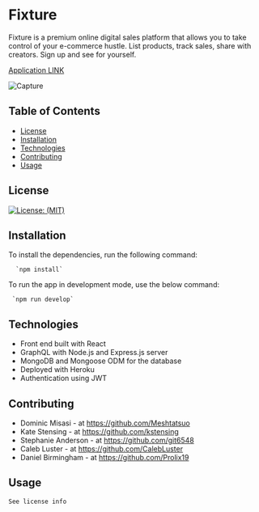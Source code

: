 # Fixture

   Fixture is a premium online digital sales platform that allows you to take control of your e-commerce hustle. List products, track sales, share with creators. Sign up and see for yourself.
  
  [Application LINK](https://peaceful-fjord-92696.herokuapp.com/)
  
  ![Capture](https://user-images.githubusercontent.com/62854222/171210325-83c5b42e-c0f3-4dce-b0e2-15df9463ee81.JPG)

  ## Table of Contents

  * [License](#license)
  * [Installation](#installation)
  * [Technologies](#technologies)
  * [Contributing](#contributing)
  * [Usage](#usage)
 


  ## License
  [![License: (MIT)](https://img.shields.io/badge/License-MIT-yellow.svg)](https://choosealicense.com/licenses/mit/)

  ## Installation
  To install the dependencies, run the following command: 

      `npm install`


To run the app in development mode, use the below command:  

     `npm run develop`


  ## Technologies
  * Front end built with React
  * GraphQL with Node.js and Express.js server
  * MongoDB and Mongoose ODM for the database
  * Deployed with Heroku
  * Authentication using JWT

  ## Contributing
  * Dominic Misasi - at https://github.com/Meshtatsuo
  * Kate Stensing - at https://github.com/kstensing
  * Stephanie Anderson - at https://github.com/git6548
  * Caleb Luster - at https://github.com/CalebLuster
  * Daniel Birmingham - at https://github.com/Prolix19
  
  ## Usage
    See license info
  

